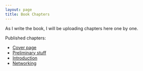 ```yaml
---
layout: page
title: Book Chapters
---
```


As I write the book, I will be uploading chapters here one by one.

Published chapters:
- [Cover page](chapters/cover.pdf)
- [Preliminary stuff](chapters/prelim.pdf)
- [Introduction](chapters/intro.pdf)
- [Networking](chapters/networking.pdf)

